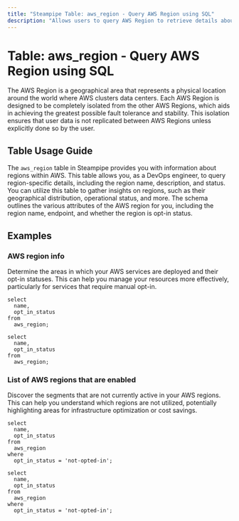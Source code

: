 ```yaml
---
title: "Steampipe Table: aws_region - Query AWS Region using SQL"
description: "Allows users to query AWS Region to retrieve details about AWS regions including their names, descriptions, and statuses."
---
```


# Table: aws_region - Query AWS Region using SQL

The AWS Region is a geographical area that represents a physical location around the world where AWS clusters data centers. Each AWS Region is designed to be completely isolated from the other AWS Regions, which aids in achieving the greatest possible fault tolerance and stability. This isolation ensures that user data is not replicated between AWS Regions unless explicitly done so by the user.

## Table Usage Guide

The `aws_region` table in Steampipe provides you with information about regions within AWS. This table allows you, as a DevOps engineer, to query region-specific details, including the region name, description, and status. You can utilize this table to gather insights on regions, such as their geographical distribution, operational status, and more. The schema outlines the various attributes of the AWS region for you, including the region name, endpoint, and whether the region is opt-in status.

## Examples

### AWS region info
Determine the areas in which your AWS services are deployed and their opt-in statuses. This can help you manage your resources more effectively, particularly for services that require manual opt-in.

```sql+postgres
select
  name,
  opt_in_status
from
  aws_region;
```

```sql+sqlite
select
  name,
  opt_in_status
from
  aws_region;
```


### List of AWS regions that are enabled
Discover the segments that are not currently active in your AWS regions. This can help you understand which regions are not utilized, potentially highlighting areas for infrastructure optimization or cost savings.

```sql+postgres
select
  name,
  opt_in_status
from
  aws_region
where
  opt_in_status = 'not-opted-in';
```

```sql+sqlite
select
  name,
  opt_in_status
from
  aws_region
where
  opt_in_status = 'not-opted-in';
```
